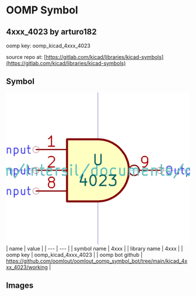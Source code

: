 # OOMP Symbol  
## 4xxx_4023  by arturo182  
  
oomp key: oomp_kicad_4xxx_4023  
  
source repo at: [https://gitlab.com/kicad/libraries/kicad-symbols](https://gitlab.com/kicad/libraries/kicad-symbols)  
## Symbol  
  
[![working.png](working_600.png)](working.png)  
| name | value | 
| --- | --- | 
| symbol name | 4xxx | 
| library name | 4xxx | 
| oomp key | oomp_kicad_4xxx_4023 | 
| oomp bot github | https://github.com/oomlout/oomlout_oomp_symbol_bot/tree/main/kicad_4xxx_4023/working | 
## Images  
